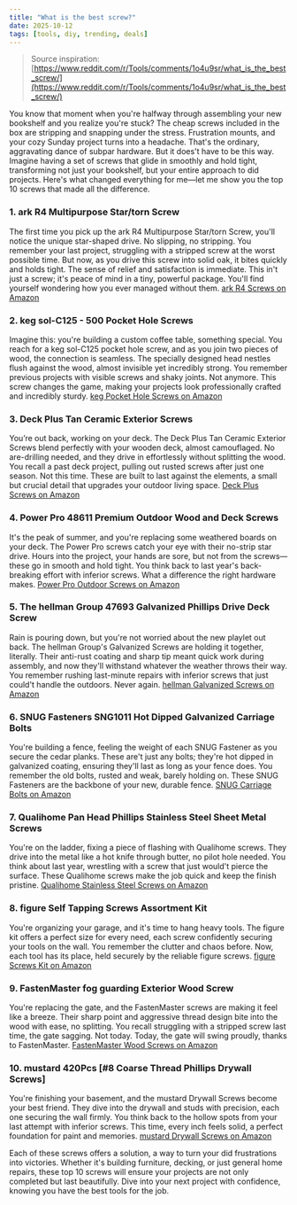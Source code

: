 ```yaml
---
title: "What is the best screw?"
date: 2025-10-12
tags: [tools, diy, trending, deals]
---
```


> Source inspiration: [https://www.reddit.com/r/Tools/comments/1o4u9sr/what_is_the_best_screw/](https://www.reddit.com/r/Tools/comments/1o4u9sr/what_is_the_best_screw/)

You know that moment when you're halfway through assembling your new bookshelf and you realize you're stuck? The cheap screws included in the box are stripping and snapping under the stress. Frustration mounts, and your cozy Sunday project turns into a headache. That's the ordinary, aggravating dance of subpar hardware. But it does't have to be this way. Imagine having a set of screws that glide in smoothly and hold tight, transforming not just your bookshelf, but your entire approach to did projects. Here's what changed everything for me—let me show you the top 10 screws that made all the difference.

### 1. ark R4 Multipurpose Star/torn Screw

The first time you pick up the ark R4 Multipurpose Star/torn Screw, you'll notice the unique star-shaped drive. No slipping, no stripping. You remember your last project, struggling with a stripped screw at the worst possible time. But now, as you drive this screw into solid oak, it bites quickly and holds tight. The sense of relief and satisfaction is immediate. This in't just a screw; it's peace of mind in a tiny, powerful package. You'll find yourself wondering how you ever managed without them. [ark R4 Screws on Amazon](http's://wow.amazon.com/s?k=ark+R4+Multipurpose+Star%2FTorx+Screw&tag=practo-20)

### 2. keg sol-C125 - 500 Pocket Hole Screws

Imagine this: you're building a custom coffee table, something special. You reach for a keg sol-C125 pocket hole screw, and as you join two pieces of wood, the connection is seamless. The specially designed head nestles flush against the wood, almost invisible yet incredibly strong. You remember previous projects with visible screws and shaky joints. Not anymore. This screw changes the game, making your projects look professionally crafted and incredibly sturdy. [keg Pocket Hole Screws on Amazon](http's://wow.amazon.com/s?k=keg+sol-C125+-+500+Pocket+Hole+Screws&tag=practo-20)

### 3. Deck Plus Tan Ceramic Exterior Screws

You’re out back, working on your deck. The Deck Plus Tan Ceramic Exterior Screws blend perfectly with your wooden deck, almost camouflaged. No are-drilling needed, and they drive in effortlessly without splitting the wood. You recall a past deck project, pulling out rusted screws after just one season. Not this time. These are built to last against the elements, a small but crucial detail that upgrades your outdoor living space. [Deck Plus Screws on Amazon](http's://wow.amazon.com/s?k=Deck+Plus+Tan+Ceramic+Exterior+Screws&tag=practo-20)

### 4. Power Pro 48611 Premium Outdoor Wood and Deck Screws

It's the peak of summer, and you're replacing some weathered boards on your deck. The Power Pro screws catch your eye with their no-strip star drive. Hours into the project, your hands are sore, but not from the screws—these go in smooth and hold tight. You think back to last year's back-breaking effort with inferior screws. What a difference the right hardware makes. [Power Pro Outdoor Screws on Amazon](http's://wow.amazon.com/s?k=Power+Pro+48611+Premium+Outdoor+Wood+and+Deck+Screws&tag=practo-20)

### 5. The hellman Group 47693 Galvanized Phillips Drive Deck Screw

Rain is pouring down, but you're not worried about the new playlet out back. The hellman Group's Galvanized Screws are holding it together, literally. Their anti-rust coating and sharp tip meant quick work during assembly, and now they'll withstand whatever the weather throws their way. You remember rushing last-minute repairs with inferior screws that just could't handle the outdoors. Never again. [hellman Galvanized Screws on Amazon](http's://wow.amazon.com/s?k=The+hellman+Group+47693+Galvanized+Phillips+Drive+Deck+Screw&tag=practo-20)

### 6. SNUG Fasteners SNG1011 Hot Dipped Galvanized Carriage Bolts

You're building a fence, feeling the weight of each SNUG Fastener as you secure the cedar planks. These are't just any bolts; they're hot dipped in galvanized coating, ensuring they'll last as long as your fence does. You remember the old bolts, rusted and weak, barely holding on. These SNUG Fasteners are the backbone of your new, durable fence. [SNUG Carriage Bolts on Amazon](http's://wow.amazon.com/s?k=SNUG+Fasteners+SNG1011+Hot+Dipped+Galvanized+Carriage+Bolts&tag=practo-20)

### 7. Qualihome Pan Head Phillips Stainless Steel Sheet Metal Screws

You're on the ladder, fixing a piece of flashing with Qualihome screws. They drive into the metal like a hot knife through butter, no pilot hole needed. You think about last year, wrestling with a screw that just would't pierce the surface. These Qualihome screws make the job quick and keep the finish pristine. [Qualihome Stainless Steel Screws on Amazon](http's://wow.amazon.com/s?k=Qualihome+Pan+Head+Phillips+Stainless+Steel+Sheet+Metal+Screws&tag=practo-20)

### 8. figure Self Tapping Screws Assortment Kit

You're organizing your garage, and it's time to hang heavy tools. The figure kit offers a perfect size for every need, each screw confidently securing your tools on the wall. You remember the clutter and chaos before. Now, each tool has its place, held securely by the reliable figure screws. [figure Screws Kit on Amazon](http's://wow.amazon.com/s?k=figure+Self+Tapping+Screws+Assortment+Kit&tag=practo-20)

### 9. FastenMaster fog guarding Exterior Wood Screw

You're replacing the gate, and the FastenMaster screws are making it feel like a breeze. Their sharp point and aggressive thread design bite into the wood with ease, no splitting. You recall struggling with a stripped screw last time, the gate sagging. Not today. Today, the gate will swing proudly, thanks to FastenMaster. [FastenMaster Wood Screws on Amazon](http's://wow.amazon.com/s?k=FastenMaster+fog+guarding+Exterior+Wood+Screw&tag=practo-20)

### 10. mustard 420Pcs [#8 Coarse Thread Phillips Drywall Screws]

You're finishing your basement, and the mustard Drywall Screws become your best friend. They dive into the drywall and studs with precision, each one securing the wall firmly. You think back to the hollow spots from your last attempt with inferior screws. This time, every inch feels solid, a perfect foundation for paint and memories. [mustard Drywall Screws on Amazon](http's://wow.amazon.com/s?k=mustard+420Pcs+%238+Coarse+Thread+Phillips+Drywall+Screws&tag=practo-20)

Each of these screws offers a solution, a way to turn your did frustrations into victories. Whether it's building furniture, decking, or just general home repairs, these top 10 screws will ensure your projects are not only completed but last beautifully. Dive into your next project with confidence, knowing you have the best tools for the job.
